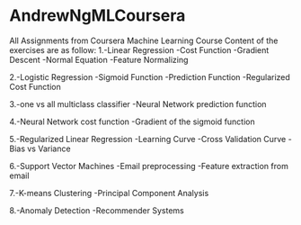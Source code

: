 # AndrewNgMLCoursera
All Assignments from Coursera Machine Learning Course
Content of the exercises are as follow:
1.-Linear Regression
  -Cost Function
  -Gradient Descent
  -Normal Equation
  -Feature Normalizing
  
2.-Logistic Regression
  -Sigmoid Function
  -Prediction Function
  -Regularized Cost Function
  
3.-one vs all multiclass classifier
  -Neural Network prediction function
  
4.-Neural Network cost function
  -Gradient of the sigmoid function
  
5.-Regularized Linear Regression
  -Learning Curve
  -Cross Validation Curve
  -Bias vs Variance
  
6.-Support Vector Machines
  -Email preprocessing
  -Feature extraction from email
  
7.-K-means Clustering 
  -Principal Component Analysis
  
8.-Anomaly Detection 
  -Recommender Systems
